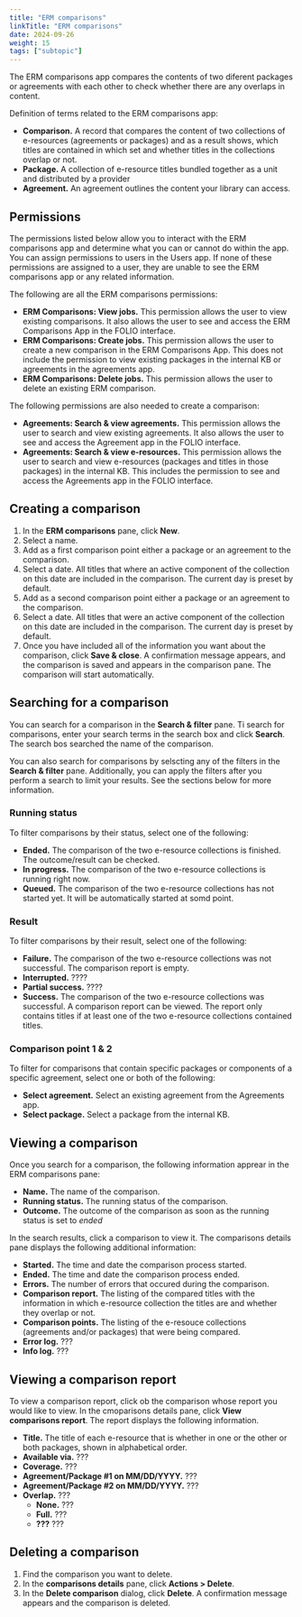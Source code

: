 ```yaml
---
title: "ERM comparisons"
linkTitle: "ERM comparisons"
date: 2024-09-26
weight: 15
tags: ["subtopic"]
---
```


The ERM comparisons app compares the contents of two diferent packages or agreements with each other to check whether there are any overlaps in content.

Definition of terms related to the ERM comparisons app:

* **Comparison.** A record that compares the content of two collections of e-resources (agreements or packages) and as a result shows, which titles are contained in which set and whether titles in the collections overlap or not.
* **Package.** A collection of e-resource titles bundled together as a unit and distributed by a provider
* **Agreement.** An agreement outlines the content your library can access.

## Permissions

The permissions listed below allow you to interact with the ERM comparisons app and determine what you can or cannot do within the app. You can assign permissions to users in the Users app. If none of these permissions are assigned to a user, they are unable to see the ERM comparisons app or any related information.

The following are all the ERM comparisons permissions:

* **ERM Comparisons: View jobs.** This permission allows the user to view existing comparisons. It also allows the user to see and access the ERM Comparisons App in the FOLIO interface.
* **ERM Comparisons: Create jobs.** This permission allows the user to create a new comparison in the ERM Comparisons App. This does not include the permission to view existing packages in the internal KB or agreements in the agreements app.
* **ERM Comparisons: Delete jobs.** This permission allows the user to delete an existing ERM comparison.

The following permissions are also needed to create a comparison:

* **Agreements: Search & view agreements.** This permission allows the user to search and view existing agreements. It also allows the user to see and access the Agreement app in the FOLIO interface.
* **Agreements: Search & view e-resources.** This permission allows the user to search and view e-resources (packages and titles in those packages) in the internal KB. This includes the permission to see and access the Agreements app in the FOLIO interface.

## Creating a comparison

1. In the **ERM comparisons** pane, click **New**.
2. Select a name.
3. Add as a first comparison point either a package or an agreement to the comparison.
4. Select a date. All titles that where an active component of the collection on this date are included in the comparison. The current day is preset by default.
5. Add as a second comparison point either a package or an agreement to the comparison.
6. Select a date. All titles that were an active component of the collection on this date are included in the comparison. The current day is preset by default.
7. Once you have included all of the information you want about the comparison, click **Save & close**. A confirmation message appears, and the comparison is saved and appears in the comparison pane. The comparison will start automatically.

## Searching for a comparison

You can search for a comparison in the **Search & filter** pane. Ti search for comparisons, enter your search terms in the search box and click **Search**. The search bos searched the name of the comparison.

You can also search for comparisons by selscting any of the filters in the **Search & filter** pane. Additionally, you can apply the filters after you perform a search to limit your results. See the sections below for more information.

###  Running status

To filter comparisons by their status, select one of the following:

* **Ended.** The comparison of the two e-resource collections is finished. The outcome/result can be checked.
* **In progress.** The comparison of the two e-resource collections is running right now.
* **Queued.** The comparison of the two e-resource collections has not started yet. It will be automatically started at somd point.

### Result

To filter comparisons by their result, select one of the following:

* **Failure.** The comparison of the two e-resource collections was not successful. The comparison report is empty.
* **Interrupted.** ????
* **Partial success.** ????
* **Success.** The comparison of the two e-resource collections was successful. A comparison report can be viewed. The report only contains titles if at least one of the two e-resource collections contained titles.

### Comparison point 1 & 2

To filter for comparisons that contain specific packages or components of a specific agreement, select one or both of the following:

* **Select agreement.** Select an existing agreement from the Agreements app.
* **Select package.** Select a package from the internal KB.

## Viewing a comparison

Once you search for a comparison, the following information apprear in the ERM comparisons pane:

* **Name.** The name of the comparison.
* **Running status.** The running status of the comparison.
* **Outcome.** The outcome of the comparison as soon as the running status is set to *ended*

In the search results, click a comparison to view it. The comparisons details pane displays the following additional information:

* **Started.** The time and date the comparison process started.
* **Ended.** The time and date the comparison process ended.
* **Errors.** The number of errors that occured during the comparison.
* **Comparison report.** The listing of the compared titles with the information in which e-resource collection the titles are and whether they overlap or not.
* **Comparison points.** The listing of the e-resouce collections (agreements and/or packages) that were being compared.
* **Error log.** ???
* **Info log.** ???

## Viewing a comparison report

To view a comparison report, click ob the comparison whose report you would like to view. In the cmoparisons details pane, click **View comparisons report**. The report displays the following information.

* **Title.** The title of each e-resource that is whether in one or the other or both packages, shown in alphabetical order.
* **Available via.** ???
* **Coverage.** ???
* **Agreement/Package #1 on MM/DD/YYYY.** ???
* **Agreement/Package #2 on MM/DD/YYYY.** ???
* **Overlap.** ???
  * **None.** ???
  * **Full.** ???
  * **???** ???

## Deleting a comparison

1. Find the comparison you want to delete.
2. In the **comparisons details** pane, click **Actions > Delete**.
3. In the **Delete comparison** dialog, click **Delete**. A confirmation message appears and the comparison is deleted.
